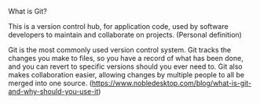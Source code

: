 What is Git?

This is a version control hub, for application code, used by software developers to maintain and collaborate on projects. (Personal definition)

Git is the most commonly used version control system. Git tracks the changes you make to files, so you have a record of what has been done, and you can revert to specific versions should you ever need to. Git also makes collaboration easier, allowing changes by multiple people to all be merged into one source. (https://www.nobledesktop.com/blog/what-is-git-and-why-should-you-use-it)